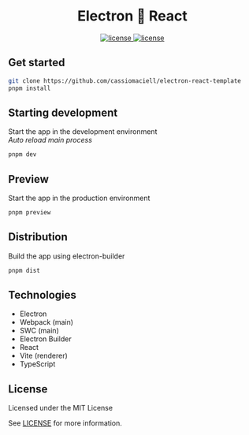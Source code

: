 <h1 align="center">Electron 🤝 React</h1>
<p align="center">
	<a href="#">
		<img
			src="https://img.shields.io/badge/version-1.0.0-%23d527f8?style=for-the-badge&color=005AFF&labelColor=0f0f0f"
			alt="license"
		/>
	</a>
	<a href="https://github.com/cassiomaciell/electron-react-template/blob/main/LICENSE" target="_blank">
		<img
			src="https://img.shields.io/badge/license-MIT-%23d527f8?style=for-the-badge&color=ffae00&labelColor=0f0f0f"
			alt="license"
		/>
	</a>
</p>

## Get started

```bash
git clone https://github.com/cassiomaciell/electron-react-template
pnpm install
```

## Starting development

Start the app in the development environment
<br/>
_Auto reload main process_

```bash
pnpm dev
```

## Preview

Start the app in the production environment

```bash
pnpm preview
```

## Distribution

Build the app using electron-builder

```bash
pnpm dist
```

## Technologies

- Electron
- Webpack (main)
- SWC (main)
- Electron Builder
- React
- Vite (renderer)
- TypeScript

## License

Licensed under the MIT License

See [LICENSE](./LICENSE) for more information.
